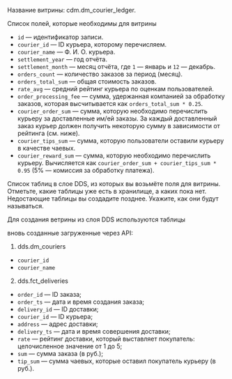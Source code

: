 Название витрины: cdm.dm_courier_ledger.

Список полей, которые необходимы для витрины

* `id` — идентификатор записи.
* `courier_id` — ID курьера, которому перечисляем.
* `courier_name` — Ф. И. О. курьера.
* `settlement_year` — год отчёта.
* `settlement_month` — месяц отчёта, где `1` — январь и `12` — декабрь.
* `orders_count` — количество заказов за период (месяц).
* `orders_total_sum` — общая стоимость заказов.
* `rate_avg` — средний рейтинг курьера по оценкам пользователей.
* `order_processing_fee` — сумма, удержанная компанией за обработку заказов, которая высчитывается как `orders_total_sum * 0.25`.
* `courier_order_sum` — сумма, которую необходимо перечислить курьеру за доставленные им/ей заказы. За каждый доставленный заказ курьер должен получить некоторую сумму в зависимости от рейтинга (см. ниже).
* `courier_tips_sum` — сумма, которую пользователи оставили курьеру в качестве чаевых.
* `courier_reward_sum` — сумма, которую необходимо перечислить курьеру. Вычисляется как `courier_order_sum + courier_tips_sum * 0.95` (5% — комиссия за обработку платежа).

Список таблиц в слое DDS, из которых вы возьмёте поля для витрины. Отметьте, какие таблицы уже есть в хранилище, а каких пока нет. Недостающие таблицы вы создадите позднее. Укажите, как они будут называться.

Для создания ветрины из слоя DDS используются таблицы

вновь созданные загруженные через API:

1. dds.dm_couriers

* `courier_id`
* `courier_name`

2. dds.fct_deliveries

* `order_id` — ID заказа;
* `order_ts` — дата и время создания заказа;
* `delivery_id` — ID доставки;
* `courier_id` — ID курьера;
* `address` — адрес доставки;
* `delivery_ts` — дата и время совершения доставки;
* `rate` — рейтинг доставки, который выставляет покупатель: целочисленное значение от 1 до 5;
* `sum` — сумма заказа (в руб.);
* `tip_sum` — сумма чаевых, которые оставил покупатель курьеру (в руб.).

